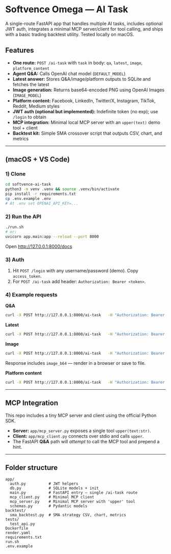 # Softvence Omega — AI Task 

A single-route FastAPI app that handles multiple AI tasks, includes optional JWT auth, integrates a minimal MCP server/client for tool calling, and ships with a basic trading backtest utility. Tested locally on macOS.

## Features
- **One route:** `POST /ai-task` with `task` in body: `qa`, `latest`, `image`, `platform_content`
- **Agent Q&A:** Calls OpenAI chat model (`DEFAULT_MODEL`)
- **Latest answer:** Stores Q&A/image/platform outputs to SQLite and fetches the latest
- **Image generation:** Returns base64-encoded PNG using OpenAI Images (`IMAGE_MODEL`)
- **Platform content:** Facebook, LinkedIn, Twitter/X, Instagram, TikTok, Reddit, Medium styles
- **JWT auth (optional but implemented):** Indefinite token (no exp); use `/login` to obtain
- **MCP integration:** Minimal local MCP server with an `upper(text)` demo tool + client
- **Backtest kit:** Simple SMA crossover script that outputs CSV, chart, and metrics

---

## (macOS + VS Code)

### 1) Clone 
```bash
cd softvence-ai-task
python3 -m venv .venv && source .venv/bin/activate
pip install -r requirements.txt
cp .env.example .env
# At .env set OPENAI_API_KEY=...
```

### 2) Run the API
```bash
./run.sh
# or:
uvicorn app.main:app --reload --port 8000
```
Open http://127.0.0.1:8000/docs

### 3) Auth
1. Hit `POST /login` with any username/password (demo). Copy `access_token`.
2. For `POST /ai-task` add header: `Authorization: Bearer <token>`.

### 4) Example requests
**Q&A**
```bash
curl -X POST http://127.0.0.1:8000/ai-task   -H "Authorization: Bearer TOKEN" -H "Content-Type: application/json"   -d '{"task":"qa","prompt":"What is MCP in one sentence?"}'
```

**Latest**
```bash
curl -X POST http://127.0.0.1:8000/ai-task   -H "Authorization: Bearer TOKEN" -H "Content-Type: application/json"   -d '{"task":"latest"}'
```

**Image**
```bash
curl -X POST http://127.0.0.1:8000/ai-task   -H "Authorization: Bearer TOKEN" -H "Content-Type: application/json"   -d '{"task":"image","prompt":"A minimalist robot mascot, vector style"}'
```
Response includes `image_b64` — render in a browser or save to file.

**Platform content**
```bash
curl -X POST http://127.0.0.1:8000/ai-task   -H "Authorization: Bearer TOKEN" -H "Content-Type: application/json"   -d '{"task":"platform_content","platform":"linkedin","prompt":"Announce our new AI trading API beta"}'
```

---

## MCP Integration 

This repo includes a tiny MCP server and client using the official Python SDK.

- **Server:** `app/mcp_server.py` exposes a single tool `upper(text:str)`.
- **Client:** `app/mcp_client.py` connects over stdio and calls `upper`.
- The FastAPI **Q&A** path will *attempt* to call the MCP tool and prepend a hint.

---



## Folder structure
```
app/
  auth.py          # JWT helpers
  db.py            # SQLite models + init
  main.py          # FastAPI entry — single /ai-task route
  mcp_client.py    # Minimal MCP client
  mcp_server.py    # Minimal MCP server with 'upper' tool
  schemas.py       # Pydantic models
backtest/
  sma_backtest.py  # SMA strategy CSV, chart, metrics
tests/
  test_api.py
Dockerfile
render.yaml
requirements.txt
run.sh
.env.example
```


